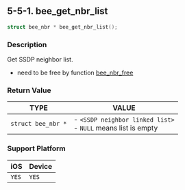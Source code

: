 ## 5-5-1. bee_get_nbr_list

```c
struct bee_nbr * bee_get_nbr_list();
```

### Description

Get SSDP neighbor list.

* need to be free by function [bee_nbr_free](5.5.2_bee_nbr_free.md)

### Return Value

| TYPE | VALUE |
| :--: | -- |
| `struct bee_nbr *` | - `<SSDP neighbor linked list>`<br> - `NULL` means list is empty |

### Support Platform

| iOS | Device |
| -- | -- |
| `YES` | `YES` |

